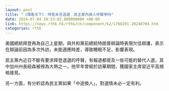 ```yaml
---
layout: post
title: "《環看天下》：拜登未言退選　民主黨內換人呼聲爭持"
date: 2024-07-04 10:53:02.000000000 +08:00
link: https://news.rthk.hk/rthk/ch/component/k2/1760201-20240704.htm
categories: rthk
---
```


美國總統拜登再為自己上星期，與共和黨前總統特朗普辯論時表現欠佳辯護，表示在辯論前因為多次外訪，未能適應時差，導致睡眠不足，影響表現。

民主黨內近日不斷有要求拜登退選的呼聲，有報道都提及一些可能的替代人選，其中加州州長紐森被視為大熱之一。他早年曾經於訪華期間，獲國家主席習近平高規格接見。

另一方面，有分析認為民主黨如果「中途換人」，對選情未必一定有利。

